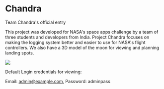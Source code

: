 # Chandra
Team Chandra's official entry

This project was developed for NASA's space apps challenge by a team of three students and developers from India.
Project Chandra focuses on making the logging system better and easier to use for NASA's flight controllers. We also have a 3D model
of the moon for viewing and planning landing spots.
 
<img src="https://i.imgur.com/qdEtOnE.jpg">

Default Login credentials for viewing:


Email: admin@example.com,
Password: adminpass
